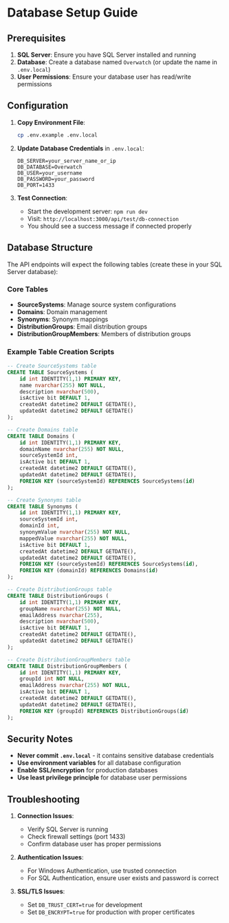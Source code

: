 # Database Setup Guide

## Prerequisites

1. **SQL Server**: Ensure you have SQL Server installed and running
2. **Database**: Create a database named `Overwatch` (or update the name in `.env.local`)
3. **User Permissions**: Ensure your database user has read/write permissions

## Configuration

1. **Copy Environment File**:

   ```bash
   cp .env.example .env.local
   ```

2. **Update Database Credentials** in `.env.local`:

   ```env
   DB_SERVER=your_server_name_or_ip
   DB_DATABASE=Overwatch
   DB_USER=your_username
   DB_PASSWORD=your_password
   DB_PORT=1433
   ```

3. **Test Connection**:
   - Start the development server: `npm run dev`
   - Visit: `http://localhost:3000/api/test/db-connection`
   - You should see a success message if connected properly

## Database Structure

The API endpoints will expect the following tables (create these in your SQL Server database):

### Core Tables

- **SourceSystems**: Manage source system configurations
- **Domains**: Domain management
- **Synonyms**: Synonym mappings
- **DistributionGroups**: Email distribution groups
- **DistributionGroupMembers**: Members of distribution groups

### Example Table Creation Scripts

```sql
-- Create SourceSystems table
CREATE TABLE SourceSystems (
    id int IDENTITY(1,1) PRIMARY KEY,
    name nvarchar(255) NOT NULL,
    description nvarchar(500),
    isActive bit DEFAULT 1,
    createdAt datetime2 DEFAULT GETDATE(),
    updatedAt datetime2 DEFAULT GETDATE()
);

-- Create Domains table
CREATE TABLE Domains (
    id int IDENTITY(1,1) PRIMARY KEY,
    domainName nvarchar(255) NOT NULL,
    sourceSystemId int,
    isActive bit DEFAULT 1,
    createdAt datetime2 DEFAULT GETDATE(),
    updatedAt datetime2 DEFAULT GETDATE(),
    FOREIGN KEY (sourceSystemId) REFERENCES SourceSystems(id)
);

-- Create Synonyms table
CREATE TABLE Synonyms (
    id int IDENTITY(1,1) PRIMARY KEY,
    sourceSystemId int,
    domainId int,
    synonymValue nvarchar(255) NOT NULL,
    mappedValue nvarchar(255) NOT NULL,
    isActive bit DEFAULT 1,
    createdAt datetime2 DEFAULT GETDATE(),
    updatedAt datetime2 DEFAULT GETDATE(),
    FOREIGN KEY (sourceSystemId) REFERENCES SourceSystems(id),
    FOREIGN KEY (domainId) REFERENCES Domains(id)
);

-- Create DistributionGroups table
CREATE TABLE DistributionGroups (
    id int IDENTITY(1,1) PRIMARY KEY,
    groupName nvarchar(255) NOT NULL,
    emailAddress nvarchar(255),
    description nvarchar(500),
    isActive bit DEFAULT 1,
    createdAt datetime2 DEFAULT GETDATE(),
    updatedAt datetime2 DEFAULT GETDATE()
);

-- Create DistributionGroupMembers table
CREATE TABLE DistributionGroupMembers (
    id int IDENTITY(1,1) PRIMARY KEY,
    groupId int NOT NULL,
    emailAddress nvarchar(255) NOT NULL,
    isActive bit DEFAULT 1,
    createdAt datetime2 DEFAULT GETDATE(),
    updatedAt datetime2 DEFAULT GETDATE(),
    FOREIGN KEY (groupId) REFERENCES DistributionGroups(id)
);
```

## Security Notes

- **Never commit `.env.local`** - it contains sensitive database credentials
- **Use environment variables** for all database configuration
- **Enable SSL/encryption** for production databases
- **Use least privilege principle** for database user permissions

## Troubleshooting

1. **Connection Issues**:

   - Verify SQL Server is running
   - Check firewall settings (port 1433)
   - Confirm database user has proper permissions

2. **Authentication Issues**:

   - For Windows Authentication, use trusted connection
   - For SQL Authentication, ensure user exists and password is correct

3. **SSL/TLS Issues**:
   - Set `DB_TRUST_CERT=true` for development
   - Set `DB_ENCRYPT=true` for production with proper certificates

